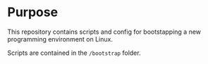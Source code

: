 # Purpose
This repository contains scripts and config for bootstapping a new programming environment on Linux.

Scripts are contained in the `/bootstrap` folder.
